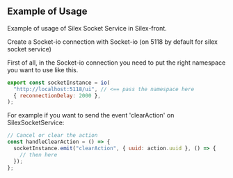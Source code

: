 ## Example of Usage

Example of usage of Silex Socket Service in Silex-front.

Create a Socket-io connection with Socket-io (on 5118 by default for silex socket service)

First of all, in the Socket-io connection you need to put the right namespace you want to use like this.

```js
export const socketInstance = io(
  "http://localhost:5118/ui", // <== pass the namespace here
  { reconnectionDelay: 2000 },
);
```

For example if you want to send the event 'clearAction' on SilexSocketService:

```js
// Cancel or clear the action
const handleClearAction = () => {
  socketInstance.emit("clearAction", { uuid: action.uuid }, () => {
    // then here
  });
};
```
